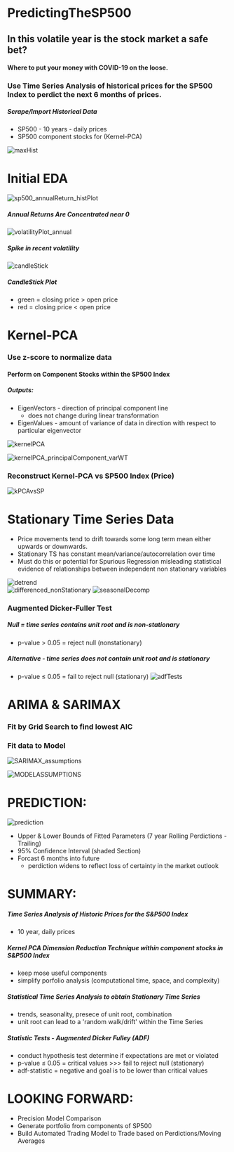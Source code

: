 # PredictingTheSP500

## In this volatile year is the stock market a safe bet?
#### Where to put your money with COVID-19 on the loose.  


### Use Time Series Analysis of historical prices for the SP500 Index to perdict the next 6 months of prices.
##### Scrape/Import Historical Data
* SP500 - 10 years - daily prices
* SP500 component stocks for (Kernel-PCA)

![maxHist](src/images/SP500_MAX_HISTORY_TS.png)


# Initial EDA

![sp500_annualReturn_histPlot](src/images/sp500_annualReturn_histPlot.png)  
##### Annual Returns Are Concentrated near 0

![volatilityPlot_annual](src/images/volatilityPlot_annual.png)              
##### Spike in recent volatility

![candleStick](src/images/candleStick.png)
##### CandleStick Plot
* green = closing price > open price
* red = closing price < open price

# Kernel-PCA
### Use z-score to normalize data
#### Perform on Component Stocks within the SP500 Index
##### Outputs:
* EigenVectors - direction of principal component line 
    - does not change during linear transformation
* EigenValues - amount of variance of data in direction with respect to particular eigenvector

![kernelPCA](src/images/kernelPCA.png)
 
![kernelPCA_principalComponent_varWT](src/images/kernelPCA_principalComponent_varWT.png)

### Reconstruct Kernel-PCA vs SP500 Index (Price)
![kPCAvsSP](src/images/kPCAvsSP.png)  

# Stationary Time Series Data
* Price movements tend to drift towards some long term mean either upwards or downwards.
* Stationary TS has constant mean/variance/autocorrelation over time
* Must do this or potential for Spurious Regression  misleading statistical evidence of relationships between independent non stationary variables

![detrend](src/images/detrend.png)                    
![differenced_nonStationary](src/images/differenced_nonStationary.png)
![seasonalDecomp](src/images/seasonalDecomp.png)      

 ### Augmented Dicker-Fuller Test
 ##### Null = time series contains unit root and is non-stationary
 * p-value > 0.05 = reject null (nonstationary)
 ##### Alternative - time series does not contain unit root and is stationary
 * p-value ≤ 0.05 = fail to reject null (stationary)
![adfTests](src/images/adfTests.png) 



# ARIMA & SARIMAX
### Fit by Grid Search to find lowest AIC
### Fit data to Model

![SARIMAX_assumptions](src/images/SARIMAX_assumptions.png) 

![MODELASSUMPTIONS](src/images/MODELASSUMPTIONS.png)   

# PREDICTION:
![prediction](src/images/prediction.png)   
* Upper & Lower Bounds of Fitted Parameters (7 year Rolling Perdictions - Trailing)
* 95% Confidence Interval (shaded Section)
* Forcast 6 months into future
    - perdiction widens to reflect loss of certainty in the market outlook

# SUMMARY:
##### Time Series Analysis of Historic Prices for the S&P500 Index
* 10 year, daily prices
##### Kernel PCA Dimension Reduction Technique within component stocks in S&P500 Index
* keep mose useful components
* simplify porfolio analysis (computational time, space, and complexity)
##### Statistical Time Series Analysis to obtain Stationary Time Series
* trends, seasonality, presece of unit root, combination
* unit root can lead to a 'random walk/drift' within the Time Series
##### Statistic Tests - Augmented Dicker Fulley (ADF)
* conduct hypothesis test determine if expectations are met or violated
 * p-value ≤ 0.05 = critical values >>> fail to reject null (stationary)
 * adf-statistic = negative and goal is to be lower than critical values

# LOOKING FORWARD:
* Precision Model Comparison
* Generate portfolio from components of SP500
* Build Automated Trading Model to Trade based on Perdictions/Moving Averages
